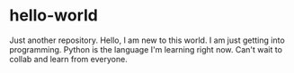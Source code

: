 # hello-world
Just another repository.
Hello, I am new to this world. I am just getting into programming. Python is the language I'm learning right now. Can't wait to collab and learn from everyone.
